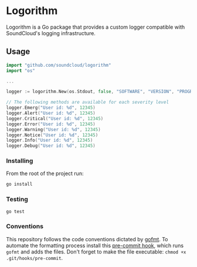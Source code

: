 # Logorithm

Logorithm is a Go package that provides a custom logger compatible with SoundCloud's
logging infrastructure.

## Usage

```go
import "github.com/soundcloud/logorithm"
import "os"

...

logger := logorithm.New(os.Stdout, false, "SOFTWARE", "VERSION", "PROGRAM", os.Getpid())

// The following methods are available for each severity level
logger.Emerg("User id: %d", 12345)
logger.Alert("User id: %d", 12345)
logger.Critical("User id: %d", 12345)
logger.Error("User id: %d", 12345)
logger.Warning("User id: %d", 12345)
logger.Notice("User id: %d", 12345)
logger.Info("User id: %d", 12345)
logger.Debug("User id: %d", 12345)
```

### Installing

From the root of the project run:

```sh
go install
```

### Testing

```sh
go test
```

### Conventions

This repository follows the code conventions dictated by [gofmt](http://golang.org/cmd/gofmt/). To automate the formatting process install this [pre-commit hook](https://gist.github.com/e689d5de0982543cce8c), which runs `gofmt` and adds the files. Don't forget to make the file executable: `chmod +x .git/hooks/pre-commit`.
